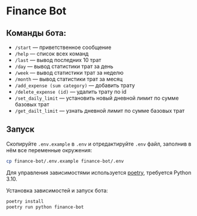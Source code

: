 # Finance Bot

## Команды бота:

- `/start` — приветственное сообщение
- `/help` — список всех команд
- `/last` — вывод последних 10 трат
- `/day` — вывод статистики трат за день
- `/week` — вывод статистики трат за неделю
- `/month` — вывод статистики трат за месяц
- `/add_expense (sum category)` — добавить трату
- `/delete_expense (id)` — удалить трату по id
- `/set_daily_limit` — установить новый дневной лимит по сумме базовых трат
- `/get_dailt_limit` — узнать дневной лимит по сумме базовых трат

## Запуск

Скопируйте `.env.example` в `.env` и отредактируйте `.env` файл, заполнив в нём все переменные окружения:

```bash
cp finance-bot/.env.example finance-bot/.env
```

Для управления зависимостями используется [poetry](https://python-poetry.org/),
требуется Python 3.10.

Установка зависимостей и запуск бота:

```bash
poetry install
poetry run python finance-bot
```
